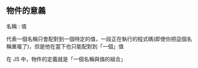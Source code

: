 ## 物件的意義

名稱 : 值 

代表一個名稱只會配對到一個特定的值，一段正在執行的程式碼(即使你把這個名稱重複了)，但是他在當下也只能配對到「一個」值

在 JS 中，物件的定義就是「一個名稱與值的組合」

